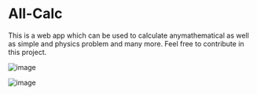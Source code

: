 # All-Calc
This is a web app which can be used to calculate anymathematical as well as simple and physics problem and many more. Feel free to contribute in this project.

![image](https://user-images.githubusercontent.com/117648930/221396674-463b4104-1942-49ba-8e47-abe7e4ee67da.png)

![image](https://user-images.githubusercontent.com/117648930/221396687-44c7db71-338d-4978-8864-c58bbcc1b958.png)
